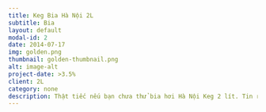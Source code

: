 ```yaml
---
title: Keg Bia Hà Nội 2L
subtitle: Bia
layout: default
modal-id: 2
date: 2014-07-17
img: golden.png
thumbnail: golden-thumbnail.png
alt: image-alt
project-date: >3.5%
client: 2L
category: none
description: Thật tiếc nếu bạn chưa thử bia hơi Hà Nội Keg 2 lít. Tin rằng dù là một khách hàng sành bia hay nhạy cảm với đồ uống có cồn cũng sẽ nhanh chóng bị thức uống này “thuyết phục”. Bởi lẽ, hương vị đậm đà, cảm giác cay nồng nhưng không sốc lên mũi sẽ khiến cánh mày râu thêm hừng hực khí thế. Quan trọng hơn cả, giá bia hơi Hà Nội Keg 2 lít chỉ 90.000đ. So với các sản phẩm hiện tại, mức giá này rất xứng đáng với giá trị mà bia hơi Hà Nội Keg 2 lít mang lại. Hơn thế nữa, sản phẩm được bảo quản trong vỏ inox rất sang trọng, phù hợp với sở thích của nhiều đấng mày râu. Kích thước bia hơi Hà Nội Keg 2 lít nhỏ gọn, dễ sử dụng hơn so với bom 50 lít. Đây là dòng thức uống được nhiều tiệc họp mặt, đám cưới, đám giỗ,…lựa chọn. Bạn cũng có thể mang theo khi đi du lịch mà không lo bia bị vỡ, nứt hay rò rỉ ra ngoài.  
---
```

